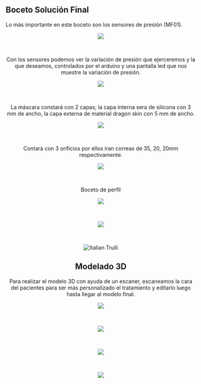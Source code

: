 

<h2> Boceto Solución Final </h2>
  <p>Lo más importante en este boceto son los sensores de presión (MF01).</p>
  <center><p><img src="img/IMG-2404.jpg"><p><br>
  <p>Con los sensores podemos ver la variación de presión que ejerceremos y la que deseamos, controlados por el arduino y una pantalla led que nos muestre la variación de presión.</p>
  <center><p><img src="img/IMG-2405.jpg"><p><br>
  <p>La máscara constará con 2 capas; la capa interna sera de silicona con 3 mm de ancho, la capa externa de material dragon skin con 5 mm de ancho.</p>
  <center><p><img src="img/IMG-2408.jpg"><p><br>
  <p>Contará con 3 orificios por ellos iran correas de 35, 20, 20mm respectivamente.</p>
  <center><p><img src="img/IMG-2409.jpg"><p><br>
  <p>Boceto de perfil</p>
  <center><p><img src="img/IMG-2412 (1).jpg"><p><br>
  
  <p><img src="http://i63.tinypic.com/59sb4j.jpg"><p><br>
  <p><img src="http://i66.tinypic.com/hs2kk4.jpg" alt="Italian Trulli"><p>
</center>

<h2> Modelado 3D </h2>
<p>Para realizar el modelo 3D con ayuda de un escaner, escaneamos la cara del pacientes para ser más personalizado el tratamiento y editarlo luego hasta llegar al modelo final.</p>
<center>
   <p><img src="img/gordon1.png"><p><br>
  <p><img src="img/gordon2.png"><p><br>
   <p><img src="img/gordon3.png"><p><br>
  <p><img src="img/gordon4.png"><p><br>
</center>
    
